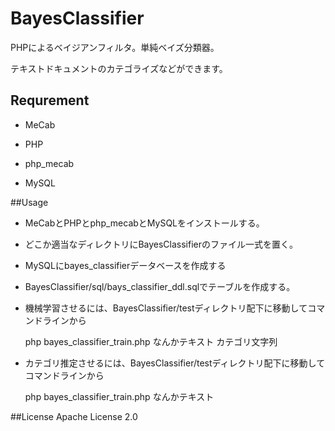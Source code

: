 # BayesClassifier
PHPによるベイジアンフィルタ。単純ベイズ分類器。

テキストドキュメントのカテゴライズなどができます。

## Requrement
* MeCab

* PHP

* php_mecab

* MySQL

##Usage

* MeCabとPHPとphp_mecabとMySQLをインストールする。

* どこか適当なディレクトリにBayesClassifierのファイル一式を置く。

* MySQLにbayes_classifierデータベースを作成する

* BayesClassifier/sql/bays_classifier_ddl.sqlでテーブルを作成する。

* 機械学習させるには、BayesClassifier/testディレクトリ配下に移動してコマンドラインから

    php bayes_classifier_train.php なんかテキスト カテゴリ文字列

* カテゴリ推定させるには、BayesClassifier/testディレクトリ配下に移動してコマンドラインから

    php bayes_classifier_train.php なんかテキスト

##License
Apache License 2.0

